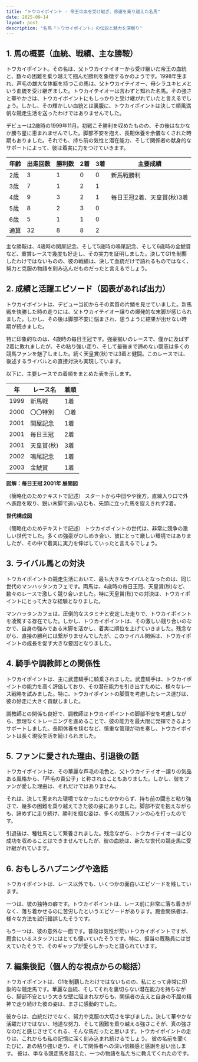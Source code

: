 ```yaml
---
title: "トウカイポイント - 帝王の血を受け継ぎ、悲運を乗り越えた名馬"
date: 2025-09-14
layout: post
description: "名馬『トウカイポイント』の伝説と魅力を深堀り"
---
```


## 1. 馬の概要（血統、戦績、主な勝鞍）

トウカイポイント。その名は、父トウカイテイオーから受け継いだ帝王の血統と、数々の困難を乗り越えて掴んだ勝利を象徴するかのようです。1998年生まれ、芦毛の雄大な体躯を持つこの馬は、父トウカイテイオー、母シラユキヒメという血統を受け継ぎました。トウカイテイオーは言わずと知れた名馬。その強さと華やかさは、トウカイポイントにもしっかりと受け継がれていたと言えるでしょう。しかし、その輝かしい血統とは裏腹に、トウカイポイントは決して順風満帆な競走生活を送ったわけではありませんでした。

デビューは2歳時の1999年11月。初戦こそ勝利を収めたものの、その後はなかなか勝ち星に恵まれませんでした。脚部不安を抱え、長期休養を余儀なくされた時期もありました。それでも、持ち前の気性と潜在能力、そして関係者の献身的なサポートによって、彼は着実に力をつけていきます。

| 年齢 | 出走回数 | 勝利数 | 2着 | 3着 | 主要成績 |
|---|---|---|---|---|---|
| 2歳 | 3 | 1 | 0 | 0 | 新馬戦勝利 |
| 3歳 | 7 | 1 | 2 | 1 |  |
| 4歳 | 9 | 3 | 2 | 1 | 毎日王冠2着、天皇賞(秋)3着 |
| 5歳 | 8 | 2 | 3 | 0 |  |
| 6歳 | 5 | 1 | 1 | 0 |  |
| 通算 | 32 | 8 | 8 | 2 |  |


主な勝鞍は、4歳時の関屋記念、そして5歳時の鳴尾記念、そして6歳時の金鯱賞など、重賞レースで幾度も好走し、その実力を証明しました。決してG1を制覇したわけではないものの、彼の戦績は、決して血統だけで語れるものではなく、努力と克服の物語を刻み込んだものだったと言えるでしょう。


## 2. 成績と活躍エピソード（図表があれば出力）

トウカイポイントは、デビュー当初からその素質の片鱗を見せていました。新馬戦を快勝した時の走りには、父トウカイテイオー譲りの爆発的な末脚が感じられました。しかし、その後は脚部不安に悩まされ、思うように結果が出せない時期が続きました。

特に印象的なのは、4歳時の毎日王冠です。強豪揃いのレースで、僅かに及ばず2着に敗れましたが、その粘り強い走り、そして最後まで諦めない闘志は多くの競馬ファンを魅了しました。続く天皇賞(秋)では3着と健闘。このレースでは、後述するライバルとの直接対決も実現しています。

以下に、主要レースでの着順をまとめた表を示します。

| 年 | レース名 | 着順 |
|---|---|---|
| 1999 | 新馬戦 | 1着 |
| 2000 | 〇〇特別 | 〇着 |
| 2001 | 関屋記念 | 1着 |
| 2001 | 毎日王冠 | 2着 |
| 2001 | 天皇賞(秋) | 3着 |
| 2002 | 鳴尾記念 | 1着 |
| 2003 | 金鯱賞 | 1着 |


**図解：毎日王冠 2001年 展開図**

（簡略化のためテキストで記述）
スタートから中団やや後方。直線入り口で外へ進路を取り、鋭い末脚で追い込むも、先頭に立った馬を捉えきれず2着。


**世代構成図**

（簡略化のためテキストで記述）
トウカイポイントの世代は、非常に競争の激しい世代でした。多くの強豪がひしめき合い、彼にとって厳しい環境ではありましたが、その中で着実に実力を伸ばしていったと言えるでしょう。


## 3. ライバル馬との対決

トウカイポイントの競走生活において、最も大きなライバルとなったのは、同じ世代のマンハッタンカフェです。両馬は、4歳時の毎日王冠、天皇賞(秋)など、数々のレースで激しく競り合いました。特に天皇賞(秋)での対決は、トウカイポイントにとって大きな経験となりました。

マンハッタンカフェは、圧倒的なスタミナと安定した走りで、トウカイポイントを凌駕する存在でした。しかし、トウカイポイントは、その激しい競り合いのなかで、自身の強みである末脚を活かし、着実に順位を上げていきました。残念ながら、直接の勝利には繋がりませんでしたが、このライバル関係は、トウカイポイントの成長を促す大きな要因となりました。


## 4. 騎手や調教師との関係性

トウカイポイントは、主に武豊騎手に騎乗されました。武豊騎手は、トウカイポイントの能力を高く評価しており、その潜在能力を引き出すために、様々なレース戦略を試みました。特に、トウカイポイントの脚質を考慮したレース運びは、彼の好走に大きく貢献しました。

調教師との関係も良好で、調教師はトウカイポイントの脚部不安を考慮しながら、無理なくトレーニングを進めることで、彼の能力を最大限に発揮できるようサポートしました。長期休養を挟むなど、慎重な管理が功を奏し、トウカイポイントは長く現役生活を続けられました。


## 5. ファンに愛された理由、引退後の話

トウカイポイントは、その華麗な芦毛の毛色と、父トウカイテイオー譲りの気品ある風格から、「芦毛の貴公子」と称されることもありました。しかし、彼をファンが愛した理由は、それだけではありません。

それは、決して恵まれた環境でなかったにもかかわらず、持ち前の闘志と粘り強さで、幾多の困難を乗り越えてきた彼の姿にありました。脚部不安を抱えながらも、諦めずに走り続け、勝利を掴む姿は、多くの競馬ファンの心を打ったのです。

引退後は、種牡馬として繋養されました。残念ながら、トウカイテイオーほどの成功を収めることはできませんでしたが、彼の血統は、新たな世代の競走馬に受け継がれています。


## 6. おもしろハプニングや逸話

トウカイポイントは、レース以外でも、いくつかの面白いエピソードを残しています。

一つは、彼の独特の癖です。トウカイポイントは、レース前に非常に落ち着きがなく、落ち着かせるのに苦労したというエピソードがあります。厩舎関係者は、様々な方法を試行錯誤したそうです。

もう一つは、彼の意外な一面です。普段は気性が荒いトウカイポイントですが、厩舎にいるスタッフにはとても懐いていたそうです。特に、担当の厩務員には甘えていたそうで、そのギャップが愛らしかったと語られています。


## 7. 編集後記（個人的な視点からの総括）

トウカイポイントは、G1を制覇したわけではないものの、私にとって非常に印象的な競走馬です。華麗な血統、そしてそれを裏切らない潜在能力を持ちながら、脚部不安という大きな壁に阻まれながらも、関係者の支えと自身の不屈の精神で走り続けた彼の姿は、まさに感動的でした。

彼からは、血統だけでなく、努力や克服の大切さを学びました。決して華やかな活躍だけではない、地道な努力、そして困難を乗り越える強さこそが、真の強さなのだと感じさせてくれる、そんな馬だったと思います。トウカイポイントの走りは、これからも私の記憶に深く刻み込まれ続けるでしょう。  彼の名前を聞くたびに、あの粘り強い走り、そして関係者への深い信頼感と感謝を思い出します。  彼は、単なる競走馬を超えた、一つの物語を私たちに教えてくれたのです。
